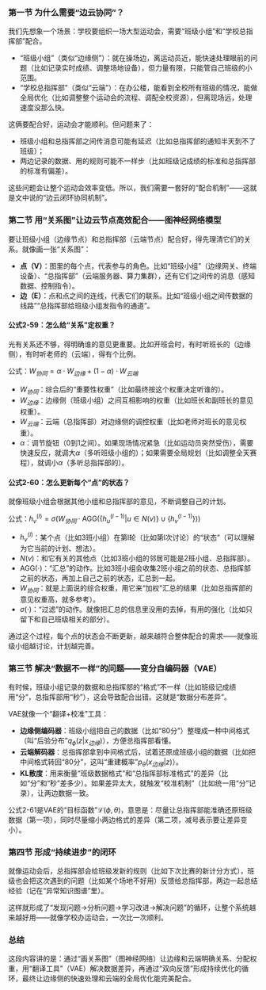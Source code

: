 ### 第一节 为什么需要“边云协同”？  

我们先想象一个场景：学校要组织一场大型运动会，需要“班级小组”和“学校总指挥部”配合。  
- “班级小组”（类似“边缘侧”）：就在操场边，离运动员近，能快速处理眼前的问题（比如记录实时成绩、调整场地设备），但力量有限，只能管自己班级的小范围。  
- “学校总指挥部”（类似“云端”）：在办公楼，能看到全校所有班级的情况，能做全局优化（比如调整整个运动会的流程、调配全校资源），但离现场远，处理速度没那么快。  

这俩要配合好，运动会才能顺利。但问题来了：  
- 班级小组和总指挥部之间传消息可能有延迟（比如总指挥部的通知半天到不了班级）；  
- 两边记录的数据、用的规则可能不一样步（比如班级记成绩的标准和总指挥部的标准有偏差）。  

这些问题会让整个运动会效率变低。所以，我们需要一套好的“配合机制”——这就是文中说的“边云闭环协同机制”。  


### 第二节 用“关系图”让边云节点高效配合——图神经网络模型  

要让班级小组（边缘节点）和总指挥部（云端节点）配合好，得先理清它们的关系。就像画一张“关系图”：  
- **点（V）**：图里的每个点，代表参与的角色。比如“班级小组”（边缘网关、终端设备）、“总指挥部”（云端服务器、算力集群），还有它们之间传的消息（感知数据、控制指令）。  
- **边（E）**：点和点之间的连线，代表它们的联系。比如“班级小组之间传数据的线路”“总指挥部给班级小组发指令的通道”。  


#### 公式2-59：怎么给“关系”定权重？  
光有关系还不够，得明确谁的意见更重要。比如开班会时，有时听班长的（边缘侧），有时听老师的（云端），得有个比例。  

公式：$W_{协同} = \alpha \cdot W_{边缘} + (1-\alpha) \cdot W_{云端}$  
- $W_{协同}$：综合后的“重要性权重”（比如最终按这个权重决定听谁的）。  
- $W_{边缘}$：边缘侧（班级小组）之间互相影响的权重（比如班长和副班长的意见权重）。  
- $W_{云端}$：云端（总指挥部）对边缘侧的调控权重（比如老师对班长的意见权重）。  
- $\alpha$：调节旋钮（0到1之间）。如果现场情况紧急（比如运动员突然受伤），需要快速反应，就调大$\alpha$（多听班级小组的）；如果需要全局规划（比如调整全天赛程），就调小$\alpha$（多听总指挥部的）。  


#### 公式2-60：怎么更新每个“点”的状态？  
就像班级小组会根据其他小组和总指挥部的意见，不断调整自己的计划。  

公式：$h_v^{(l)} = \sigma\left( W_{协同} \cdot \text{AGG}\left( \{h_u^{(l-1)} | u \in N(v)\} \cup \{h_v^{(l-1)}\} \right) \right)$  
- $h_v^{(l)}$：某个点（比如3班小组）在第l轮（比如第l次讨论）的“状态”（可以理解为它当前的计划、想法）。  
- $N(v)$：和它有关的其他点（比如3班小组的邻居可能是2班小组、总指挥部）。  
- $\text{AGG}(\cdot)$：“汇总”的动作。比如3班小组会收集2班小组之前的状态、总指挥部之前的状态，再加上自己之前的状态，汇总到一起。  
- $W_{协同}$：就是上面说的综合权重，用它来“加权”汇总的结果（比如总指挥部的意见权重高，就多参考）。  
- $\sigma(\cdot)$：“过滤”的动作。就像把汇总的信息里没用的去掉，有用的强化（比如只留下和自己班级相关的部分）。  

通过这个过程，每个点的状态会不断更新，越来越符合整体配合的需求——就像班级小组越讨论，计划越完善。  


### 第三节 解决“数据不一样”的问题——变分自编码器（VAE）  

有时候，班级小组记录的数据和总指挥部的“格式”不一样（比如班级记成绩用“分”，总指挥部用“秒”），这会导致配合出错。这就是“数据分布差异”。  

VAE就像一个“翻译+校准”工具：  
- **边缘侧编码器**：班级小组把自己的数据（比如“80分”）整理成一种中间格式（叫“后验分布”$q_\phi(z|x_{边缘})$），方便总指挥部看懂。  
- **云端解码器**：总指挥部拿到中间格式后，试着还原成班级小组的数据（比如把中间格式转回“80分”，这叫“重建概率”$p_\theta(x_{边缘}|z)$）。  
- **KL散度**：用来衡量“班级数据格式”和“总指挥部标准格式”的差异（比如“分”和“秒”差多少）。如果差异太大，就触发“校准机制”（比如统一用“分”记录），让两边数据一致。  

公式2-61是VAE的“目标函数”$\mathcal{L}(\phi,\theta)$，意思是：尽量让总指挥部能准确还原班级数据（第一项），同时尽量缩小两边格式的差异（第二项，减号表示要让差异变小）。  


### 第四节 形成“持续进步”的闭环  

就像运动会后，总指挥部会给班级发新的规则（比如下次比赛的新计分方式），班级也会把这次遇到的问题（比如某个场地不好用）反馈给总指挥部，两边一起总结经验（记在“异常知识图谱”里）。  

这样就形成了“发现问题→分析问题→学习改进→解决问题”的循环，让整个系统越来越好用——就像学校办运动会，一次比一次顺利。  


### 总结  
这段内容讲的是：通过“画关系图”（图神经网络）让边缘和云端明确关系、分配权重，用“翻译工具”（VAE）解决数据差异，再通过“双向反馈”形成持续优化的循环，最终让边缘侧的快速处理和云端的全局优化能完美配合。